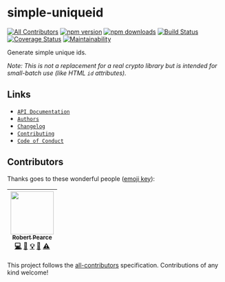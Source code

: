 # simple-uniqueid
[![All Contributors](https://img.shields.io/badge/all_contributors-1-orange.svg?style=flat-square)](#contributors)
[![npm version](https://img.shields.io/npm/v/@rpearce/simple-uniqueid.svg)](https://www.npmjs.com/package/@rpearce/simple-uniqueid) [![npm downloads](https://img.shields.io/npm/dt/@rpearce/simple-uniqueid.svg)](https://www.npmjs.com/package/@rpearce/simple-uniqueid) [![Build Status](https://travis-ci.org/rpearce/simple-uniqueid.svg?branch=master)](https://travis-ci.org/rpearce/simple-uniqueid) [![Coverage Status](https://coveralls.io/repos/github/rpearce/simple-uniqueid/badge.svg?branch=master)](https://coveralls.io/github/rpearce/simple-uniqueid?branch=master) [![Maintainability](https://api.codeclimate.com/v1/badges/8e4debef4b9f0e8acd6e/maintainability)](https://codeclimate.com/github/rpearce/simple-uniqueid/maintainability)

Generate simple unique ids.

_Note: This is not a replacement for a real crypto library but is intended for
small-batch use (like HTML `id` attributes)._

## Links
* [`API Documentation`](./API.md)
* [`Authors`](./AUTHORS)
* [`Changelog`](./CHANGELOG.md)
* [`Contributing`](./CONTRIBUTING.md)
* [`Code of Conduct`](./CODE_OF_CONDUCT.md)

## Contributors

Thanks goes to these wonderful people ([emoji key](https://github.com/kentcdodds/all-contributors#emoji-key)):

<!-- ALL-CONTRIBUTORS-LIST:START - Do not remove or modify this section -->
<!-- prettier-ignore -->
| [<img src="https://avatars2.githubusercontent.com/u/592876?v=4" width="100px;"/><br /><sub><b>Robert Pearce</b></sub>](https://robertwpearce.com)<br />[💻](https://github.com/rpearce/simple-uniqueid/commits?author=rpearce "Code") [📖](https://github.com/rpearce/simple-uniqueid/commits?author=rpearce "Documentation") [💡](#example-rpearce "Examples") [🤔](#ideas-rpearce "Ideas, Planning, & Feedback") [⚠️](https://github.com/rpearce/simple-uniqueid/commits?author=rpearce "Tests") |
| :---: |
<!-- ALL-CONTRIBUTORS-LIST:END -->

This project follows the [all-contributors](https://github.com/kentcdodds/all-contributors) specification. Contributions of any kind welcome!
